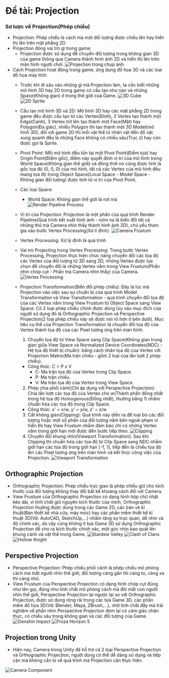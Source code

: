 # Đề tài: Projection

### Sơ lược về Projection(Phép chiếu)

- Projection: Phép chiếu là cách mà một đối tượng được chiếu lên hay hiển thị lên trên mặt phẳng 2D.
- Projection đóng vai trò gì trong game:
  - Projection được sử dụng để chuyển đối tượng trong không gian 3D của game thông qua Camera thành hình ảnh 2D và hiển thị lên trên màn hình người chơi.
  ![Projection trong chụp ảnh](/Images/CameraProjection.png)
- Cách Projection hoạt động trong game, ứng dụng đồ họa 3D và các loại đồ họa máy tính:
  - Trước khi đi sâu vào những gì mà Projection làm, ta cần biết những mô hình 3D hay 2D trong game có cấu tạo như nào và những Space(Không gian) ở trong thế giới của Game.
  ![3D Cube](/Images/3DCube.jpg)
  ![2D Sprite](/Images/2DSprites.gif)
  - Cấu tạo mô hình 3D và 2D: Mô hình 3D hay các mặt phẳng 2D trong game đều được cấu tạo từ các Vertex(Đỉnh), 2 Vertex tạo thành một Edge(Cạnh), 3 Vertex trở lên tạo thành một Face(Mặt) hay Polygon(Đa giác), nhiều Polygon thì tạo thành một 3D Model(mô hình 3D), đối với game 2D thì mỗi vật thể từ nhân vật đến đồ vật xung quanh đều là những Face không có chiều sâu(Trục z) hay còn được gọi là Sprite.
  - Pivot Point: Mỗi mô hình đều tồn tại một Pivot Point(Điểm tựa) hay Origin Point(Điểm gốc), điểm này quyết định vị trí của mô hình trong World Space(Không gian thế giới) và đồng thời nó cũng được tính là gốc tọa độ (0, 0, 0) của mô hình, tất cả các Vertex của mô hình đều mang tọa độ trong Object Space(Local Space - Model Space - Không gian đối tượng) được tính từ vị trí của Pivot Point.
  - Các loại Space:
    - World Space: Không gian thế giới là nơi mà 
  ![Render Pipeline Process](/Images/RenderPipeline.jpeg)
  - Vị trí của Projection: Projection là một phần của quá trình Render Pipeline(Quá trình kết xuất hình ảnh - nôm na là biến đổi tất cả những thứ mà Camera nhìn thấy thành hình ảnh 2D), chủ yếu tham gia vào bước Vertex Processing(Xử lí đỉnh).
  ![Camera Frustum](/Images/VisualCameraFrustum.png)
  - Vertex Processing: Xử lý đỉnh là quá trình 
  - Vai trò Projecting trong Vertex Processing: Trong bước Vertex Processing, Projection thực hiện chức năng chuyển đổi các tọa độ các Vertex của đối tượng từ 3D sang 2D, những Vertex được lựa chọn để chuyển đổi là những Vertex nằm trong View Frustum(Phần nhìn chóp cụt - Phần mà Camera nhìn thấy) của Camera. 
  ![Vertex Processing](/Images/coordinate_systems.png)
  - Projection Transformation(Biến đổi phép chiếu): Đây là lúc mà Projection vào việc sau sự chuẩn bị của quá trình Model Transformaiton và View Transformation - quá trình chuyển đổi tọa độ của các Vertex nằm trong View Frustum từ Object Space sang View Space: Có 2 loại phép chiếu chính được dùng tùy vào mục đích của người sử dụng đó là Orthographic Projection và Perspective Projection(2 loại phép chiếu này sẽ được nói rõ hơn ở bên dưới). Mục tiêu cụ thể của Projection Transformation là chuyển đổi tọa độ của Vertex thành tọa độ của các Pixel tương ứng trên màn hình.
    1. Chuyển tọa độ từ View Space sang Clip Space(Không gian trung gian giữa View Space và Normalized Device Coordinates(NDC) - Hệ tọa độ thiết bị chuẩn): bằng cách nhân tọa độ của Vertex với Projection Matrix(Ma trận chiếu - gồm 2 loại của lần lượt 2 phép chiếu).
    - Công thức: C = P x V
      - C: Ma trận tọa độ của Vertex trong Clip Space.  
      - P: Ma trận chiếu.
      - V: Ma trận tọa độ của Vertex trong View Space.
    2. Phép chia phối cảnh(Chỉ áp dụng với Perspective Projection): Chia lần lượt các tọa độ của Vertex cho w(Thành phần đồng nhất trong hệ tọa độ Homogenous(Đồng nhất), thường bằng 1) nhằm chuẩn hóa các tọa độ trong Clip Space.
    - Công thức: x' = x/w, y' = y/w, z' = z/w
    
    3. Cắt không gian(Clipping): Quá trình này diễn ra để loại bỏ các đối tượng hoặc một số phần của đối tượng nằm bên ngoài phạm vi hiển thị hay View Frustum nhằm đảm bảo chỉ có những Vertex nằm trong giới hạn mới được đến bước tiếp theo.
    ![Clipping](/Images/NearFarPlane.gif)
    4. Chuyển đổi khung nhìn(Viewport Transformation): Sau khi Clipping thì chuẩn hóa các tọa độ từ Clip Space sang NDC nhằm giới hạn các tọa độ trong giới hạn [-1, 1], tiếp đến là chiếu tọa độ lên các Pixel tương ứng trên màn hình và kết thúc công việc của Projection.
    ![Viewport Transformation](/Images/IN6uo.gif)
## Orthographic Projection
- Orthographic Projection: Phép chiếu trực giao là phép chiếu giữ cho kích thước của đối tượng không thay đổi bất kể khoảng cách đối với Camera.
- View Frustum của Orthographic Projection có dạng hình hộp chữ nhật kéo dài, vì tính chất giữ nguyên kích thước của mình, Orthographic Projection thường được dùng trong các Game 2D, các bản vẽ kĩ thuật(Bản thiết kế nhà cửa, máy móc) hay các phần mềm thiết kế kĩ thuật 3D(Vd: AutoCAD, SketchUp,...) nhằm tăng sự trực quan, dễ nhìn và độ chính xác, dù vậy cũng không ít tựa Game 3D sử dụng Orthographic Projection để cho ra kích thước chính xác, một góc nhìn bao quát lên khung cảnh và vật thể trong Game.
![Stardew Valley](/Images/StardewValley.jpg)
![Clash of Clans](/Images/COCingame.png)![Hollow Knight](/Markdown/Images/HL.jpg)
## Perspective Projection
- Perspective Projection: Phép chiếu phối cảnh là phép chiếu mô phỏng cách mà mắt người nhìn thế giới, đối tượng càng gần thì càng to, càng xa thì càng nhỏ.
- View Frustum của Perspective Projection có dạng hình chóp cụt đúng như tên gọi, đúng như tính chất mô phỏng cách mà đôi mắt con người nhìn thế giới, Perspective Projection lại ngược lại so với Orthographic Projection, được sử dụng rộng rãi trong các tựa Game 3D, các phần mềm đồ họa 3D(Vd: Blender, Maya, ZBrush,...), nhờ tính chất đấy mà trải nghiệm về phần nhìn Perspective Projection đem lại có cảm giác chân thực, có chiều sâu trong không gian và các đối tượng của Game.
![Genshin Impact](/Images/GIingame.jpg)
![Froza Horizon 5](/Images/FH5.jpg)

## Projection trong Unity
- Hiện nay, Camera trong Unity đã hỗ trợ cả 2 loại Perspective Projection và Orthographic Projection, người dùng có thể dễ dàng sử dụng và tiếp cận mà không cần lo về quá trình mà Projection cần thực hiện.

![Camera Component](/Images/CameraComponent.png)
